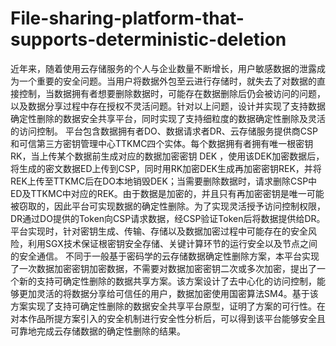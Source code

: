 # File-sharing-platform-that-supports-deterministic-deletion
  近年来，随着使用云存储服务的个人与企业数量不断增长，用户敏感数据的泄露成为一个重要的安全问题。当用户将数据外包至云进行存储时，就失去了对数据的直接控制，当数据拥有者想要删除数据时，可能存在数据删除后仍会被访问的问题，以及数据分享过程中存在授权不灵活问题。针对以上问题，设计并实现了支持数据确定性删除的数据安全共享平台，同时实现了支持细粒度的数据确定性删除及灵活的访问控制。
  平台包含数据拥有者DO、数据请求者DR、云存储服务提供商CSP和可信第三方密钥管理中心TTKMC四个实体。每个数据拥有者拥有唯一根密钥RK，当上传某个数据前生成对应的数据加密密钥 DEK ，使用该DEK加密数据后，将生成的密文数据ED上传到CSP，同时用RK加密DEK生成再加密密钥REK，并将REK上传至TTKMC后在DO本地销毁DEK；当需要删除数据时，请求删除CSP中ED及TTKMC中对应的REK。由于数据是加密的，并且只有再加密密钥是唯一可能被窃取的，因此平台可实现数据的确定性删除。为了实现灵活授予访问控制权限，DR通过DO提供的Token向CSP请求数据，经CSP验证Token后将数据提供给DR。平台实现时，针对密钥生成、传输、存储以及数据加密过程中可能存在的安全风险，利用SGX技术保证根密钥安全存储、关键计算环节的运行安全以及节点之间的安全通信。
  不同于一般基于密码学的云存储数据确定性删除方案，本平台实现了一次数据加密密钥加密数据，不需要对数据加密密钥二次或多次加密，提出了一个新的支持可确定性删除的数据共享方案。该方案设计了去中心化的访问控制，能够更加灵活的将数据分享给可信任的用户，数据加密使用国密算法SM4。基于该方案实现了支持可确定性删除的数据安全共享平台原型，证明了方案的可行性。在对本作品所提方案引入的安全机制进行安全性分析后，可以得到该平台能够安全且可靠地完成云存储数据的确定性删除的结果。
